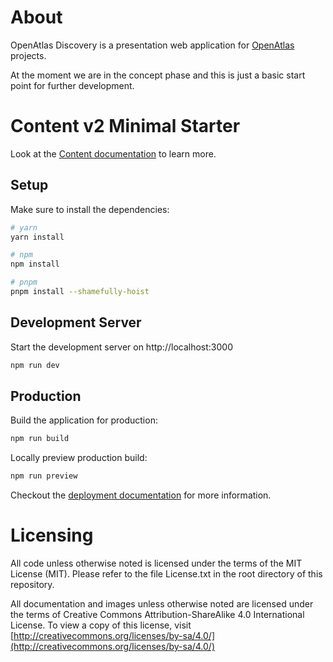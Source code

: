 # About

OpenAtlas Discovery is a presentation web application for
[OpenAtlas](https://openatlas.eu) projects.

At the moment we are in the concept phase and this is just a basic start point
for further development.

# Content v2 Minimal Starter
Look at the [Content documentation](https://content-v2.nuxtjs.org/) to learn
more.

## Setup
Make sure to install the dependencies:

```bash
# yarn
yarn install

# npm
npm install

# pnpm
pnpm install --shamefully-hoist
```

## Development Server
Start the development server on http://localhost:3000

```bash
npm run dev
```

## Production
Build the application for production:

```bash
npm run build
```

Locally preview production build:

```bash
npm run preview
```

Checkout the [deployment documentation](https://v3.nuxtjs.org/docs/deployment)
for more information.

# Licensing
All code unless otherwise noted is licensed under the terms of the MIT License
(MIT). Please refer to the file License.txt in the root directory of this
repository.

All documentation and images unless otherwise noted are licensed under the
terms of Creative Commons Attribution-ShareAlike 4.0 International License.
To view a copy of this license, visit
[http://creativecommons.org/licenses/by-sa/4.0/](http://creativecommons.org/licenses/by-sa/4.0/)
